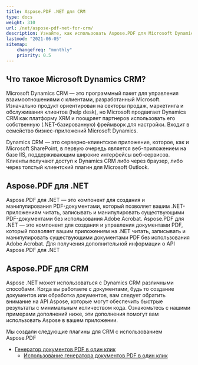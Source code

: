 ```yaml
---
title: Aspose.PDF .NET для CRM
type: docs
weight: 310
url: /net/aspose-pdf-net-for-crm/
description: Узнайте, как использовать Aspose.PDF для Microsoft Dynamics CRM
lastmod: "2021-06-05"
sitemap:
    changefreq: "monthly"
    priority: 0.5
---
```


## Что такое Microsoft Dynamics CRM?

Microsoft Dynamics CRM — это программный пакет для управления взаимоотношениями с клиентами, разработанный Microsoft. Изначально продукт ориентирован на секторы продаж, маркетинга и обслуживания клиентов (help desk), но Microsoft продвигает Dynamics CRM как платформу XRM и поощряет партнеров использовать его собственную (.NET-базированную) фреймворк для настройки. Входит в семейство бизнес-приложений Microsoft Dynamics.

Dynamics CRM — это серверно-клиентское приложение, которое, как и Microsoft SharePoint, в первую очередь является веб-приложением на базе IIS, поддерживающим широкие интерфейсы веб-сервисов. Клиенты получают доступ к Dynamics CRM либо через браузер, либо через толстый клиентский плагин для Microsoft Outlook.

## Aspose.PDF для .NET

Aspose.PDF для .NET — это компонент для создания и манипулирования PDF-документами, который позволяет вашим .NET-приложениям читать, записывать и манипулировать существующими PDF-документами без использования Adobe Acrobat.
Aspose.PDF для .NET — это компонент для создания и управления документами PDF, который позволяет вашим приложениям на .NET читать, записывать и манипулировать существующими документами PDF без использования Adobe Acrobat.
Для получения дополнительной информации о API Aspose.PDF для .NET

## Aspose.PDF для CRM

Aspose .NET может использоваться с Dynamics CRM различными способами. Когда вы работаете с документами, будь то создание документов или обработка документов, вам следует обратить внимание на API Aspose, которые могут обеспечить быстрые результаты с минимальным количеством кода. Ознакомьтесь с нашими примерами дополнений ниже, эти дополнения помогут вам использовать Aspose в вашем приложении.

Мы создали следующие плагины для CRM с использованием Aspose.PDF

- [Генератор документов PDF в один клик](/pdf/net/oneclick-pdf-document-generator/)
  - [Использование генератора документов PDF в один клик](/pdf/net/using-oneclick-pdf-document-generator/)
